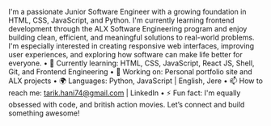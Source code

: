 I'm a passionate Junior Software Engineer with a growing foundation in HTML, CSS, JavaScript, and Python. I'm currently learning frontend development through the ALX Software Engineering program and enjoy building clean, efficient, and meaningful solutions to real-world problems. I'm especially interested in creating responsive web interfaces, improving user experiences, and exploring how software can make life better for everyone.
•	🌱 Currently learning: HTML, CSS, JavaScript, React JS, Shell, Git, and Frontend Engineering
•	🔭 Working on: Personal portfolio site and ALX projects
•	🌍 Languages: Python, JavaScript | English, Jere
•	📫 How to reach me: tarik.hani74@gmail.com | LinkedIn
•	⚡ Fun fact: I'm equally obsessed with code, and british action movies.
Let’s connect and build something awesome!
